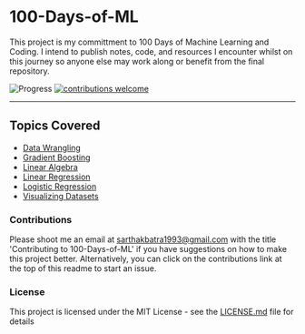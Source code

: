 # 100-Days-of-ML

This project is my committment to 100 Days of Machine Learning and Coding. I intend to publish notes, code, and resources I encounter whilst on this journey so anyone else may work along or benefit from the final repository.

![Progress](http://progressed.io/bar/14?title=progress)  [![contributions welcome](https://img.shields.io/badge/contributions-welcome-brightgreen.svg?style=flat)](https://github.com/sarthakbatragatech/100-Days-of-ML/issues)  

- - - -

## Topics Covered

* [Data Wrangling](https://github.com/sarthakbatragatech/100-Days-of-ML/tree/master/Data-Wrangling)
* [Gradient Boosting](https://github.com/sarthakbatragatech/100-Days-of-ML/tree/master/Gradient-Boosting)
* [Linear Algebra](https://github.com/sarthakbatragatech/100-Days-of-ML/tree/master/Linear-Algebra)
* [Linear Regression](https://github.com/sarthakbatragatech/100-Days-of-ML/tree/master/Linear-Regression)
* [Logistic Regression](https://github.com/sarthakbatragatech/100-Days-of-ML/tree/master/Logistic-Regression)
* [Visualizing Datasets](https://github.com/sarthakbatragatech/100-Days-of-ML/tree/master/Visualizing-Datasets)

### Contributions

 Please shoot me an email at sarthakbatra1993@gmail.com with the title 'Contributing to 100-Days-of-ML' if you have suggestions on how to make this project better. Alternatively, you can click on the contributions link at the top of this readme to start an issue.

### License

This project is licensed under the MIT License - see the [LICENSE.md](LICENSE.md) file for details